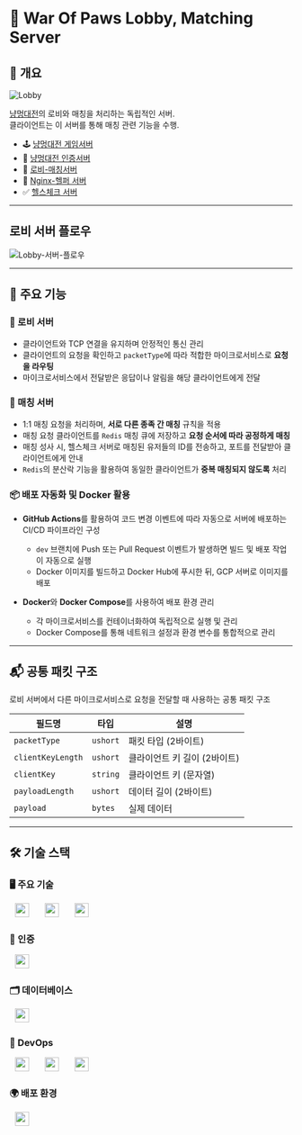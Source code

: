 # 🐾 War Of Paws Lobby, Matching Server

## 📝 개요
![Lobby](https://github.com/user-attachments/assets/c60942c6-49e0-4638-aea4-0ae755af6585)

[냥멍대전](https://github.com/BnW-Developers/War-Of-Paws-Game-Server)의 로비와 매칭을 처리하는 독립적인 서버. <br>
클라이언트는 이 서버를 통해 매칭 관련 기능을 수행.

- 🕹️ [냥멍대전 게임서버](https://github.com/BnW-Developers/War-Of-Paws-Game-Server)  
- 🔑 [냥멍대전 인증서버](https://github.com/BnW-Developers/War-Of-Paws-Auth-Server)  
- 🎯 [로비-매칭서버](https://github.com/BnW-Developers/War-Of-Paws-Lobby-Matching-Server)  
- 💊 [Nginx-헬퍼 서버](https://github.com/BnW-Developers/Nginx-Helper-Server)  
- ✅ [헬스체크 서버](https://github.com/BnW-Developers/War-Of-Paws-Health-Server)  

---

## 로비 서버 플로우

![Lobby-서버-플로우](https://github.com/user-attachments/assets/0d622e2c-a688-4d29-8b75-53bdda129a30)

---

## 🚀 주요 기능
### 🏢 로비 서버
- 클라이언트와 TCP 연결을 유지하며 안정적인 통신 관리
- 클라이언트의 요청을 확인하고 `packetType`에 따라 적합한 마이크로서비스로 **요청을 라우팅**
- 마이크로서비스에서 전달받은 응답이나 알림을 해당 클라이언트에게 전달

### 🔄 매칭 서버
- 1:1 매칭 요청을 처리하며, **서로 다른 종족 간 매칭** 규칙을 적용
- 매칭 요청 클라이언트를 `Redis` 매칭 큐에 저장하고 **요청 순서에 따라 공정하게 매칭**
- 매칭 성사 시, 헬스체크 서버로 매칭된 유저들의 ID를 전송하고, 포트를 전달받아 클라이언트에게 안내
- `Redis`의 분산락 기능을 활용하여 동일한 클라이언트가 **중복 매칭되지 않도록** 처리

### 📦 배포 자동화 및 Docker 활용
- **GitHub Actions**를 활용하여 코드 변경 이벤트에 따라 자동으로 서버에 배포하는 CI/CD 파이프라인 구성
  - `dev` 브랜치에 Push 또는 Pull Request 이벤트가 발생하면 빌드 및 배포 작업이 자동으로 실행
  - Docker 이미지를 빌드하고 Docker Hub에 푸시한 뒤, GCP 서버로 이미지를 배포

- **Docker**와 **Docker Compose**를 사용하여 배포 환경 관리  
  - 각 마이크로서비스를 컨테이너화하여 독립적으로 실행 및 관리  
  - Docker Compose를 통해 네트워크 설정과 환경 변수를 통합적으로 관리  


--- 

## 📬 공통 패킷 구조

로비 서버에서 다른 마이크로서비스로 요청을 전달할 때 사용하는 공통 패킷 구조

| **필드명**        | **타입**      | **설명**                      |
|--------------------|---------------|--------------------------------|
| `packetType`       | `ushort`      | 패킷 타입 (2바이트)            |
| `clientKeyLength`  | `ushort`      | 클라이언트 키 길이 (2바이트)   |
| `clientKey`        | `string`      | 클라이언트 키 (문자열)         |
| `payloadLength`    | `ushort`      | 데이터 길이 (2바이트)          |
| `payload`          | `bytes`       | 실제 데이터                    |


---

## 🛠️ 기술 스택
### 🖥️ 주요 기술
<img src="https://shields.io/badge/JavaScript-F7DF1E?logo=JavaScript&logoColor=000&style=flat-square" style="height : 25px; margin-left : 10px; margin-right : 10px;"/> 
<img src="https://shields.io/badge/Node.js-339933?logo=Node.js&logoColor=fff&style=flat-square" style="height : 25px; margin-left : 10px; margin-right : 10px;"/> 
<img src="https://shields.io/badge/Axios-5A29E4?logo=Axios&logoColor=fff&style=flat-square" style="height : 25px; margin-left : 10px; margin-right : 10px;"/> 

### 🔐 인증
<img src="https://shields.io/badge/JWT-000000?logo=JSONWebTokens&logoColor=fff&style=flat-square" style="height : 25px; margin-left : 10px; margin-right : 10px;"/> 

### 🗂️ 데이터베이스
<img src="https://shields.io/badge/Redis-DC382D?logo=Redis&logoColor=fff&style=flat-square" style="height : 25px; margin-left : 10px; margin-right : 10px;"/> 

### 🚀 DevOps
<img src="https://shields.io/badge/Docker-2496ED?logo=Docker&logoColor=fff&style=flat-square" style="height : 25px; margin-left : 10px; margin-right : 10px;"/> 
<img src="https://shields.io/badge/Docker_Compose-2496ED?logo=Docker&logoColor=fff&style=flat-square" style="height : 25px; margin-left : 10px; margin-right : 10px;"/> 
<img src="https://shields.io/badge/GitHub_Actions-2088FF?logo=GitHubActions&logoColor=fff&style=flat-square" style="height : 25px; margin-left : 10px; margin-right : 10px;"/> 

### 🌍 배포 환경
<img src="https://shields.io/badge/GCP-4285F4?logo=GoogleCloud&logoColor=fff&style=flat-square" style="height : 25px; margin-left : 10px; margin-right : 10px;"/> 
